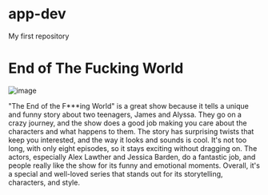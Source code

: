 # app-dev
My first repository

# **End of The Fucking World**

 ![image](https://github.com/freemove22/app-dev/assets/152587822/1d02cb3d-7a7d-4ccd-92ce-c0a08c68ff38)

"The End of the F***ing World" is a great show because it tells a unique and funny story about two teenagers, James and Alyssa. They go on a crazy journey, and the show does a good job making you care about the characters and what happens to them. The story has surprising twists that keep you interested, and the way it looks and sounds is cool. It's not too long, with only eight episodes, so it stays exciting without dragging on. The actors, especially Alex Lawther and Jessica Barden, do a fantastic job, and people really like the show for its funny and emotional moments. Overall, it's a special and well-loved series that stands out for its storytelling, characters, and style.
